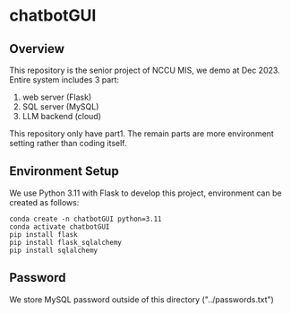# chatbotGUI

## Overview

This repository is the senior project of NCCU MIS, we demo at Dec 2023. Entire system includes 3 part:

1. web server (Flask)
2. SQL server (MySQL)
3. LLM backend (cloud)

This repository only have part1. The remain parts are more environment setting rather than coding itself.

## Environment Setup

We use Python 3.11 with Flask to develop this project, environment can be created as follows:
```
conda create -n chatbotGUI python=3.11
conda activate chatbotGUI
pip install flask
pip install flask_sqlalchemy
pip install sqlalchemy
```

## Password

We store MySQL password outside of this directory ("../passwords.txt")
